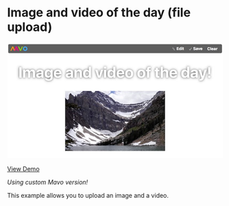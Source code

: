 # Image and video of the day (file upload)

![preview](assets/images/preview.jpg "Preview")

[View Demo](https://valterkraemer.github.io/mavo-firebase/examples/file-storage/)

*Using custom Mavo version!*

This example allows you to upload an image and a video.
